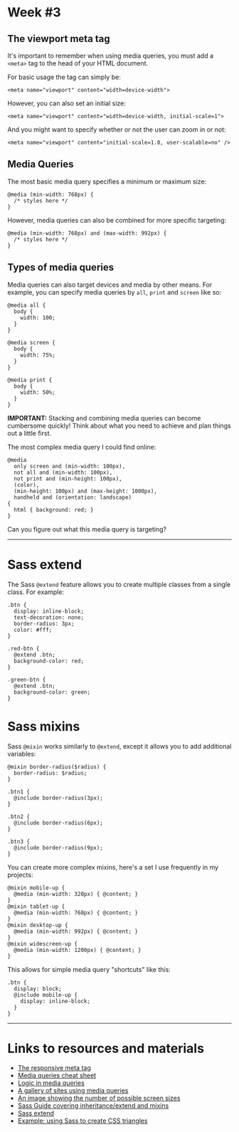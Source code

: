 # Week #3

## The viewport meta tag

It's important to remember when using media queries, you must add a `<meta>` tag to the head of your HTML document.

For basic usage the tag can simply be:

```
<meta name="viewport" content="width=device-width">
```

However, you can also set an initial size:

```
<meta name="viewport" content="width=device-width, initial-scale=1">
```

And you might want to specify whether or not the user can zoom in or not:

```
<meta name="viewport" content="initial-scale=1.0, user-scalable=no" />
```

## Media Queries

The most basic media query specifies a minimum or maximum size:

```
@media (min-width: 768px) {
  /* styles here */
}
```
However, media queries can also be combined for more specific targeting:

```
@media (min-width: 768px) and (max-width: 992px) {
  /* styles here */
}
```

## Types of media queries

Media queries can also target devices and media by other means. For example, you can specify media queries by `all`, `print` and `screen` like so:

```
@media all {
  body {
    width: 100;
  }
}

@media screen {
  body {
    width: 75%;
  }
}

@media print {
  body {
    width: 50%;
  }
}
```

**IMPORTANT:** Stacking and combining media queries can become cumbersome quickly! Think about what you need to achieve and plan things out a little first.

The most complex media query I could find online:

```
@media
  only screen and (min-width: 100px),
  not all and (min-width: 100px),
  not print and (min-height: 100px),
  (color),
  (min-height: 100px) and (max-height: 1000px),
  handheld and (orientation: landscape)
{
  html { background: red; }
}
```

Can you figure out what this media query is targeting?

---

# Sass extend

The Sass `@extend` feature allows you to create multiple classes from a single class. For example:

```
.btn {
  display: inline-block;
  text-decoration: none;
  border-radius: 3px;
  color: #fff;
}

.red-btn {
  @extend .btn;
  background-color: red;
}

.green-btn {
  @extend .btn;
  background-color: green;
}
```

# Sass mixins

Sass `@mixin` works similarly to `@extend`, except it allows you to add additional variables:

```
@mixin border-radius($radius) {
  border-radius: $radius;
}

.btn1 {
  @include border-radius(3px);
}

.btn2 {
  @include border-radius(6px);
}

.btn3 {
  @include border-radius(9px);
}
```

You can create more complex mixins, here's a set I use frequently in my projects:

```
@mixin mobile-up {
  @media (min-width: 320px) { @content; }
}
@mixin tablet-up {
  @media (min-width: 768px) { @content; }
}
@mixin desktop-up {
  @media (min-width: 992px) { @content; }
}
@mixin widescreen-up {
  @media (min-width: 1200px) { @content; }
}
```
This allows for simple media query "shortcuts" like this:

```
.btn {
  display: block;
  @include mobile-up {
    display: inline-block;
  }
}
```

---

# Links to resources and materials

* [The responsive meta tag](https://css-tricks.com/snippets/html/responsive-meta-tag/)
* [Media queries cheat sheet](http://mac-blog.org.ua/css-3-media-queries-cheat-sheet/)
* [Logic in media queries](https://css-tricks.com/logic-in-media-queries/)
* [A gallery of sites using media queries](http://mediaqueri.es/)
* [An image showing the number of possible screen sizes](https://gigaom2.files.wordpress.com/2014/01/android-screen-sizes.jpg)
* [Sass Guide covering inheritance/extend and mixins](http://sass-lang.com/guide)
* [Sass extend](https://css-tricks.com/the-extend-concept/)
* [Example: using Sass to create CSS triangles](https://www.sitepoint.com/sass-mixin-css-triangles/)
